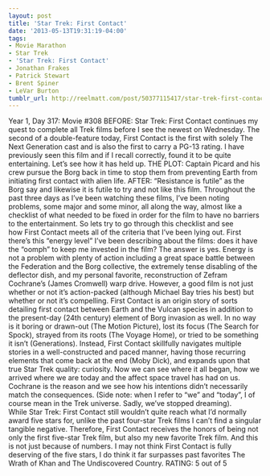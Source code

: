```yaml
---
layout: post
title: 'Star Trek: First Contact'
date: '2013-05-13T19:31:19-04:00'
tags:
- Movie Marathon
- Star Trek
- 'Star Trek: First Contact'
- Jonathan Frakes
- Patrick Stewart
- Brent Spiner
- LeVar Burton
tumblr_url: http://reelmatt.com/post/50377115417/star-trek-first-contact
---
```



Year 1, Day 317: Movie #308
BEFORE: Star Trek: First Contact continues my quest to complete all Trek films before I see the newest on Wednesday. The second of a double-feature today, First Contact is the first with solely The Next Generation cast and is also the first to carry a PG-13 rating. I have previously seen this film and if I recall correctly, found it to be quite entertaining. Let’s see how it has held up.
THE PLOT: Captain Picard and his crew pursue the Borg back in time to stop them from preventing Earth from initiating first contact with alien life.
AFTER: “Resistance is futile” as the Borg say and likewise it is futile to try and not like this film. Throughout the past three days as I’ve been watching these films, I’ve been noting problems, some major and some minor, all along the way, almost like a checklist of what needed to be fixed in order for the film to have no barriers to the entertainment.
So lets try to go through this checklist and see how First Contact meets all of the criteria that I’ve been lying out. First there’s this “energy level” I’ve been describing about the films: does it have the “oomph” to keep me invested in the film? The answer is yes. Energy is not a problem with plenty of action including a great space battle between the Federation and the Borg collective, the extremely tense disabling of the deflector dish, and my personal favorite, reconstruction of Zefram Cochrane’s (James Cromwell) warp drive. However, a good film is not just whether or not it’s action-packed (although Michael Bay tries his best) but whether or not it’s compelling. First Contact is an origin story of sorts detailing first contact between Earth and the Vulcan species in addition to the present-day (24th century) element of Borg invasion as well. In no way is it boring or drawn-out (The Motion Picture), lost its focus (The Search for Spock), strayed from its roots (The Voyage Home), or tried to be something it isn’t (Generations). Instead, First Contact skillfully navigates multiple stories in a well-constructed and paced manner, having those recurring elements that come back at the end (Moby Dick), and expands upon that true Star Trek quality: curiosity. Now we can see where it all began, how we arrived where we are today and the affect space travel has had on us. Cochrane is the reason and we see how his intentions didn’t necessarily match the consequences. (Side note: when I refer to “we” and “today”, I of course mean in the Trek universe. Sadly, we’ve stopped dreaming).
While Star Trek: First Contact still wouldn’t quite reach what I’d normally award five stars for, unlike the past four-star Trek films I can’t find a singular tangible negative. Therefore, First Contact receives the honors of being not only the first five-star Trek film, but also my new favorite Trek film. And this is not just because of numbers. I may not think First Contact is fully deserving of the five stars, I do think it far surpasses past favorites The Wrath of Khan and The Undiscovered Country.
RATING: 5 out of 5
